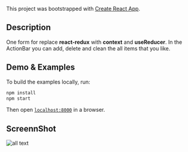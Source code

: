 This project was bootstrapped with [Create React App](https://github.com/facebook/create-react-app).

## Description

One form for replace **react-redux** with **context** and **useReducer**. In the ActionBar you can add, delete and clean the all items that you like.

## Demo & Examples

To build the examples locally, run:

```bash
npm install
npm start
```

Then open [`localhost:8000`](http://localhost:8000) in a browser.

## ScreennShot

![all text](https://user-images.githubusercontent.com/28309103/83261618-00446180-a192-11ea-98a1-99e0f98269dc.gif)
